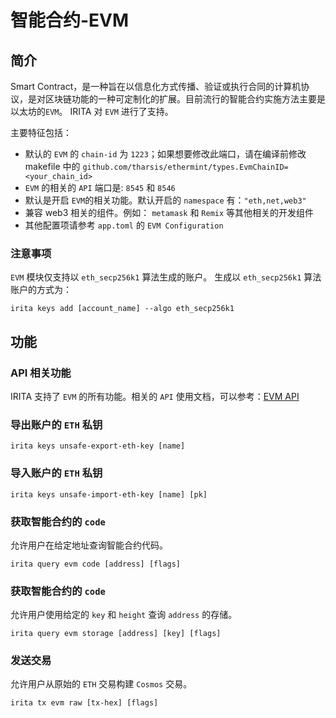 <!--
order: 8
-->

# 智能合约-EVM

## 简介

Smart Contract，是一种旨在以信息化方式传播、验证或执行合同的计算机协议，是对区块链功能的一种可定制化的扩展。目前流行的智能合约实施方法主要是以太坊的`EVM`。 IRITA 对 `EVM` 进行了支持。

主要特征包括：

- 默认的 `EVM` 的 `chain-id` 为 `1223`；如果想要修改此端口，请在编译前修改 makefile 中的 `github.com/tharsis/ethermint/types.EvmChainID=<your_chain_id>`
- `EVM` 的相关的 `API` 端口是: `8545` 和 `8546`
- 默认是开启 `EVM`的相关功能。默认开启的 `namespace`  有：`"eth,net,web3"`
- 兼容 web3 相关的组件。例如： `metamask` 和 `Remix` 等其他相关的开发组件
- 其他配置项请参考 `app.toml` 的 `EVM Configuration`

### 注意事项

`EVM` 模块仅支持以 `eth_secp256k1` 算法生成的账户。 生成以 `eth_secp256k1` 算法账户的方式为：

```shell
irita keys add [account_name] --algo eth_secp256k1
```

## 功能

### API 相关功能

IRITA 支持了 `EVM` 的所有功能。相关的 `API` 使用文档，可以参考：[EVM API](https://eth.wiki/json-rpc/API)

### 导出账户的 `ETH` 私钥

```shell
irita keys unsafe-export-eth-key [name]
```

### 导入账户的 `ETH` 私钥

```shell
irita keys unsafe-import-eth-key [name] [pk]
```

### 获取智能合约的 `code`

允许用户在给定地址查询智能合约代码。

```shell
irita query evm code [address] [flags]
```

### 获取智能合约的 `code`

允许用户使用给定的 `key` 和 `height` 查询 `address` 的存储。

```shell
irita query evm storage [address] [key] [flags]
```

### 发送交易

允许用户从原始的 `ETH` 交易构建 `Cosmos` 交易。

```shell
irita tx evm raw [tx-hex] [flags]
```